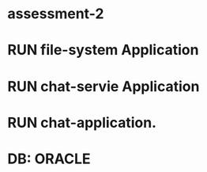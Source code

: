 # assessment-2
# RUN file-system Application
# RUN chat-servie Application
# RUN chat-application.
# DB: ORACLE

